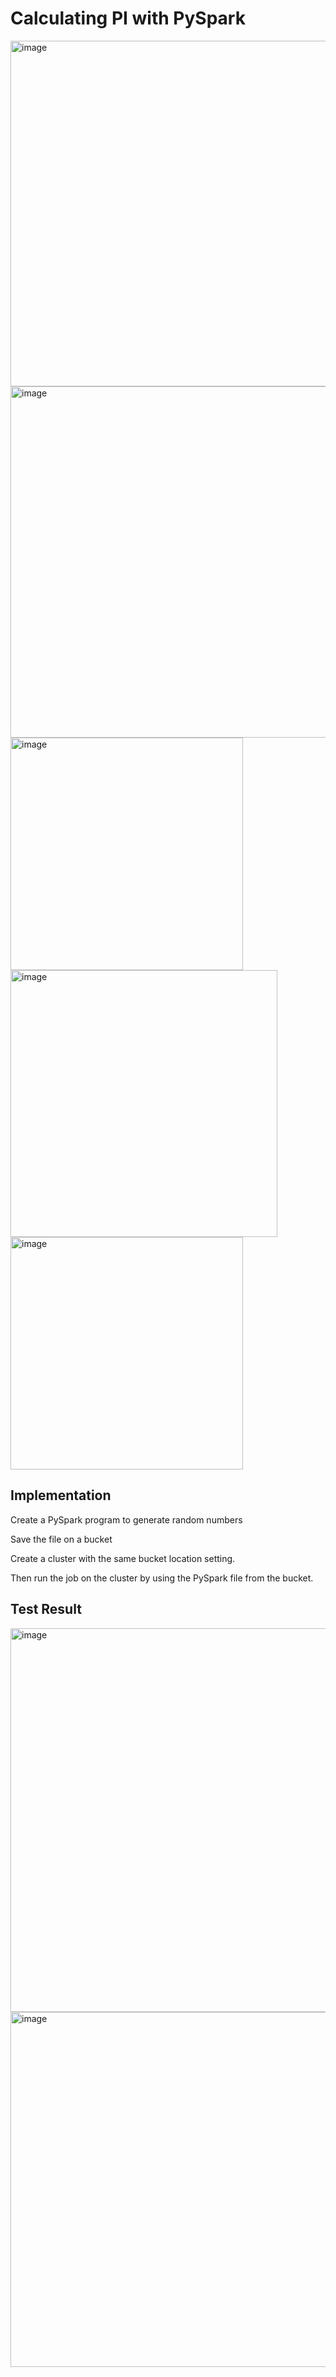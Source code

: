 # Calculating PI with PySpark

<img width="553" alt="image" src="https://github.com/ssewit/MapReduce_PI/assets/105317921/bb1db023-c4d0-4772-b1cf-dbb87b606324">

<img width="562" alt="image" src="https://github.com/ssewit/MapReduce_PI/assets/105317921/6712f327-c45c-4b56-b846-ec52eebd2644">

<img width="372" alt="image" src="https://github.com/ssewit/MapReduce_PI/assets/105317921/babb7bcf-af91-4a50-8be3-6431418d170d">

<img width="427" alt="image" src="https://github.com/ssewit/MapReduce_PI/assets/105317921/152920f7-cc66-4cc3-8848-9b11fbd9a301">

<img width="372" alt="image" src="https://github.com/ssewit/MapReduce_PI/assets/105317921/46bf807a-3d7d-4999-b642-9f15c8023810">


## Implementation

Create a PySpark program to generate random numbers

Save the file on a bucket

Create a cluster with the same bucket location setting.

Then run the job on the cluster by using the PySpark file from the bucket. 


## Test Result

<img width="614" alt="image" src="https://github.com/user-attachments/assets/33ff1ba7-270d-4569-8513-fe1af8735953">


<img width="568" alt="image" src="https://github.com/user-attachments/assets/e1cbad1a-1bdc-4458-afc7-8ad5b6f48a7e">

